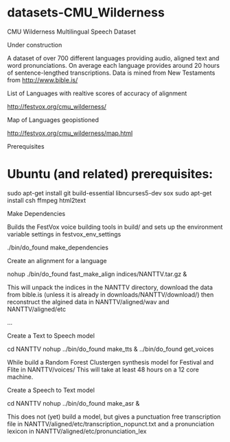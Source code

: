 # datasets-CMU_Wilderness
CMU Wilderness Multilingual Speech Dataset

Under construction

A dataset of over 700 different languages providing audio, aligned
text and word pronunciations.  On average each language provides
around 20 hours of sentence-lengthed transcriptions.  Data is mined
from New Testaments from http://www.bible.is/

List of Languages with realtive scores of accuracy of alignment

http://festvox.org/cmu_wilderness/

Map of Languages geopistioned

http://festvox.org/cmu_wilderness/map.html

Prerequisites

# Ubuntu (and related) prerequisites:

   sudo apt-get install git build-essential libncurses5-dev sox
   sudo apt-get install csh ffmpeg html2text

Make Dependencies

Builds the FestVox voice building tools in build/ and sets up the
environment variable settings in festvox_env_settings

   ./bin/do_found make_dependencies

Create an alignment for a language

   nohup ./bin/do_found fast_make_align indices/NANTTV.tar.gz &

This will unpack the indices in the NANTTV directory, download the
data from bible.is (unless it is already in downloads/NANTTV/download/)
then reconstruct the algined data in NANTTV/aligned/wav and NANTTV/aligned/etc

...

Create a Text to Speech model

   cd NANTTV
   nohup ../bin/do_found make_tts &
   ../bin/do_found get_voices

While build a Random Forest Clustergen synthesis model for Festival
and Flite in NANTTV/voices/ This will take at least 48 hours on a 12
core machine.

Create a Speech to Text model

   cd NANTTV
   nohup ../bin/do_found make_asr &

This does not (yet) build a model, but gives a punctuation free transcription
file in NANTTV/aligned/etc/transcription_nopunct.txt and a pronunciation
lexicon in NANTTV/aligned/etc/pronunciation_lex







